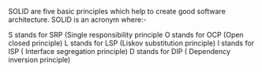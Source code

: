 SOLID are five basic principles which help to create good software architecture. SOLID is an acronym where:-

S stands for SRP (Single responsibility principle
O stands for OCP (Open closed principle)
L stands for LSP (Liskov substitution principle)
I stands for ISP ( Interface segregation principle)
D stands for DIP ( Dependency inversion principle)